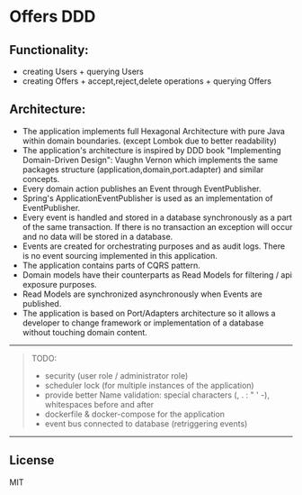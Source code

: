 # Offers DDD

Functionality:
----
- creating Users + querying Users
- creating Offers + accept,reject,delete operations + querying Offers

Architecture:
----
- The application implements full Hexagonal Architecture with pure Java within domain boundaries. (except Lombok due to better readability)
- The application's architecture is inspired by DDD book "Implementing Domain-Driven Design": Vaughn Vernon which implements the same packages structure (application,domain,port.adapter) and similar concepts.
- Every domain action publishes an Event through EventPublisher.
- Spring's ApplicationEventPublisher is used as an implementation of EventPublisher.
- Every event is handled and stored in a database synchronously as a part of the same transaction.  If there is no transaction an exception will occur and no data will be stored in a database.
- Events are created for orchestrating purposes and as audit logs. There is no event sourcing implemented in this application.
- The application contains parts of CQRS pattern.
- Domain models have their counterparts as Read Models for filtering / api exposure purposes.
- Read Models are synchronized asynchronously when Events are published.
- The application is based on Port/Adapters architecture so it allows a developer to change framework or implementation of a database without touching domain content.

----

> TODO:
> - security (user role / administrator role)
> - scheduler lock (for multiple instances of the application)
> - provide better Name validation: special characters (, . : " ' -), whitespaces before and after
> - dockerfile & docker-compose for the application 
> - event bus connected to database (retriggering events)

----

License
----

MIT
